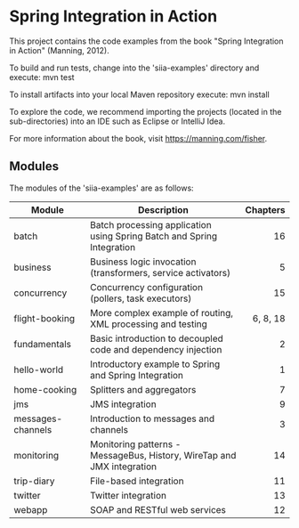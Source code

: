 # Spring Integration in Action

This project contains the code examples from the book "Spring Integration in Action" (Manning, 2012).

To build and run tests, change into the 'siia-examples' directory and execute: mvn test

To install artifacts into your local Maven repository execute: mvn install

To explore the code, we recommend importing the projects (located in the sub-directories) into an IDE such as Eclipse or IntelliJ Idea.

For more information about the book, visit https://manning.com/fisher.

## Modules

The modules of the 'siia-examples' are as follows:

| Module | Description | Chapters  |
| ------ | ------ | -----: |
| batch | Batch processing application using Spring Batch and Spring Integration | 16 |
| business | Business logic invocation (transformers, service activators) | 5 |
| concurrency | Concurrency configuration (pollers, task executors)  | 15 |
| flight-booking | More complex example of routing, XML processing and testing | 6, 8, 18 | 
| fundamentals | Basic introduction to decoupled code and dependency injection | 2 |
| hello-world  |  Introductory example to Spring and Spring Integration  |   1  |
| home-cooking | Splitters and aggregators | 7 |
| jms | JMS integration | 9 |
| messages-channels | Introduction to messages and channels | 3 | 
| monitoring | Monitoring patterns - MessageBus, History, WireTap and JMX integration | 14 |
| trip-diary | File-based integration | 11 |
| twitter | Twitter integration | 13 |
| webapp | SOAP and RESTful web services | 12 | 
